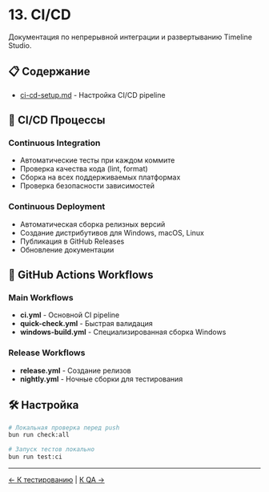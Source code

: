 # 13. CI/CD

Документация по непрерывной интеграции и развертыванию Timeline Studio.

## 📋 Содержание

- [ci-cd-setup.md](ci-cd-setup.md) - Настройка CI/CD pipeline

## 🔄 CI/CD Процессы

### Continuous Integration
- Автоматические тесты при каждом коммите
- Проверка качества кода (lint, format)
- Сборка на всех поддерживаемых платформах
- Проверка безопасности зависимостей

### Continuous Deployment
- Автоматическая сборка релизных версий
- Создание дистрибутивов для Windows, macOS, Linux
- Публикация в GitHub Releases
- Обновление документации

## 🚀 GitHub Actions Workflows

### Main Workflows
- **ci.yml** - Основной CI pipeline
- **quick-check.yml** - Быстрая валидация
- **windows-build.yml** - Специализированная сборка Windows

### Release Workflows
- **release.yml** - Создание релизов
- **nightly.yml** - Ночные сборки для тестирования

## 🛠️ Настройка

```bash
# Локальная проверка перед push
bun run check:all

# Запуск тестов локально
bun run test:ci
```

---

[← К тестированию](../12_testing/README.md) | [К QA →](../14_quality_assurance/README.md)